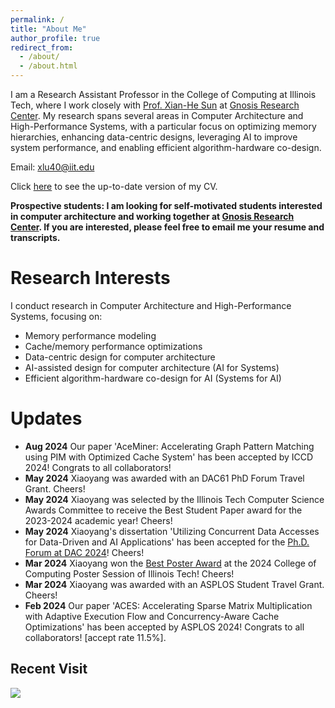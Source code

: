 ```yaml
---
permalink: /
title: "About Me"
author_profile: true
redirect_from:
  - /about/
  - /about.html
---
```


I am a Research Assistant Professor in the College of Computing at Illinois Tech, where I work closely with [Prof. Xian-He Sun](http://www.cs.iit.edu/~scs/sun/biography.html) at [Gnosis Research Center](https://grc.iit.edu/). My research spans several areas in Computer Architecture and High-Performance Systems, with a particular focus on optimizing memory hierarchies, enhancing data-centric designs, leveraging AI to improve system performance, and enabling efficient algorithm-hardware co-design.

Email: xlu40@iit.edu

Click [here](../cv) to see the up-to-date version of my CV.

<b>Prospective students: I am looking for self-motivated students interested in computer architecture and working together at [Gnosis Research Center](https://grc.iit.edu/). If you are interested, please feel free to email me your resume and transcripts.</b>

Research Interests
======
I conduct research in Computer Architecture and High-Performance Systems, focusing on:
- Memory performance modeling
- Cache/memory performance optimizations
- Data-centric design for computer architecture
- AI-assisted design for computer architecture (AI for Systems)
- Efficient algorithm-hardware co-design for AI (Systems for AI)



Updates
======
- **Aug 2024**  Our paper 'AceMiner: Accelerating Graph Pattern Matching using PIM with Optimized Cache System' has been accepted by ICCD 2024! Congrats to all collaborators! </span>
- **May 2024**  Xiaoyang was awarded with an DAC61 PhD Forum Travel Grant. Cheers! </span>
- **May 2024**  Xiaoyang was selected by the Illinois Tech Computer Science Awards Committee to receive the Best Student Paper award for the 2023-2024 academic year! Cheers! </span>
- **May 2024** Xiaoyang's dissertation 'Utilizing Concurrent Data Accesses for Data-Driven and AI Applications' has been accepted for the [Ph.D. Forum at DAC 2024](https://www.dac.com/Attend/Students-Scholarships/PhD-Forum)! Cheers! </span>
- **Mar 2024**  Xiaoyang won the [Best Poster Award](../files/Certificates/certificate_2024_college_of_computing_poster.pdf) at the 2024 College of Computing Poster Session of Illinois Tech! Cheers! </span>
- **Mar 2024** Xiaoyang was awarded with an ASPLOS Student Travel Grant. Cheers! </span>
- **Feb 2024** Our paper 'ACES: Accelerating Sparse Matrix Multiplication with Adaptive Execution Flow and Concurrency-Aware Cache Optimizations' has been accepted by ASPLOS 2024! Congrats to all collaborators! [accept rate 11.5%].</span>

## Recent Visit

<a href="https://clustrmaps.com/site/1byqg"  title="Visit tracker"><img src="//www.clustrmaps.com/map_v2.png?d=bsYxMGsaNlwJCwQ8pgkgt0Arixg1DL3me1GDZRUAgL8&cl=ffffff" /></a>
